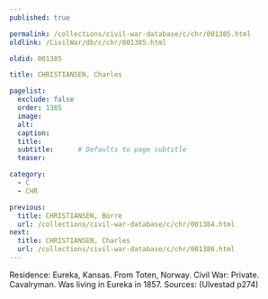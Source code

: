 ```yaml
---
published: true

permalink: /collections/civil-war-database/c/chr/001385.html
oldlink: /CivilWar/db/c/chr/001385.html

oldid: 001385

title: CHRISTIANSEN, Charles

pagelist:
  exclude: false
  order: 1385
  image: 
  alt:
  caption:
  title:
  subtitle:      # Defaults to page subtitle
  teaser:

category: 
  - C 
  - CHR

previous:
  title: CHRISTIANSEN, Borre
  url: /collections/civil-war-database/c/chr/001384.html  
next:
  title: CHRISTIANSEN, Charles
  url: /collections/civil-war-database/c/chr/001386.html   
---
```

Residence: Eureka, Kansas. From Toten, Norway. Civil War: Private. Cavalryman. Was living in Eureka in 1857. Sources: (Ulvestad p274)
